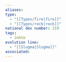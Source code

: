 ```yaml
---
aliases: 
type:
  - "[[Types/fire|fire]]"
  - "[[Types/rock|rock]]"
national dex number: 219
tags:
  - Johto
evolution line:
  - "[[Slugma|Slugma]]"
associated: 
---
```


